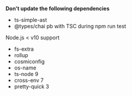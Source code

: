 **Don't update the following dependencies**

-   ts-simple-ast
-   @types/chai pb with TSC during npm run test

Node.js < v10 support

-   fs-extra
-   rollup
-   cosmiconfig
-   os-name
-   ts-node 9
-   cross-env 7
-   pretty-quick 3
